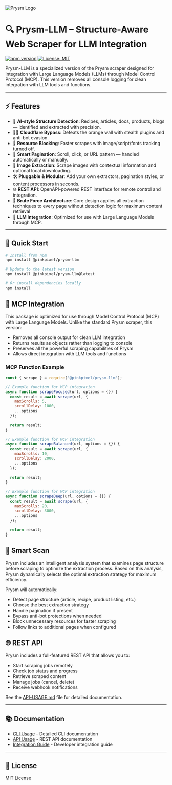 ![Prysm Logo](https://res.cloudinary.com/di7ctlowx/image/upload/v1743577195/logo_iu7ob8.png)

# 🔍 Prysm-LLM – Structure-Aware Web Scraper for LLM Integration

[![npm version](https://img.shields.io/npm/v/@pinkpixel/prysm-llm.svg)](https://www.npmjs.com/package/@pinkpixel/prysm-llm)
[![License: MIT](https://img.shields.io/badge/License-MIT-yellow.svg)](https://opensource.org/licenses/MIT)

Prysm-LLM is a specialized version of the Prysm scraper designed for integration with Large Language Models (LLMs) through Model Control Protocol (MCP). This version removes all console logging for clean integration with LLM tools and functions.

---

## ⚡ Features

- 🧠 **AI-style Structure Detection**: Recipes, articles, docs, products, blogs — identified and extracted with precision.
- 🕵️‍♂️ **Cloudflare Bypass**: Defeats the orange wall with stealth plugins and anti-bot evasion.
- 🚫 **Resource Blocking**: Faster scrapes with image/script/fonts tracking turned off.
- 🔄 **Smart Pagination**: Scroll, click, or URL pattern — handled automatically or manually.
- 📸 **Image Extraction**: Scrape images with contextual information and optional local downloading.
- 🛠 **Pluggable & Modular**: Add your own extractors, pagination styles, or content processors in seconds.
- 🌐 **REST API**: OpenAPI-powered REST interface for remote control and integration.
- 🔨 **Brute Force Architecture**: Core design applies all extraction techniques to every page without detection logic for maximum content retrieval
- 🤖 **LLM Integration**: Optimized for use with Large Language Models through MCP.

---

## 🚀 Quick Start

```bash
# Install from npm
npm install @pinkpixel/prysm-llm

# Update to the latest version
npm install @pinkpixel/prysm-llm@latest

# Or install dependencies locally
npm install
```

## 🧩 MCP Integration

This package is optimized for use through Model Control Protocol (MCP) with Large Language Models. Unlike the standard Prysm scraper, this version:

- Removes all console output for clean LLM integration
- Returns results as objects rather than logging to console
- Preserves all the powerful scraping capabilities of Prysm
- Allows direct integration with LLM tools and functions

### MCP Function Example

```javascript
const { scrape } = require('@pinkpixel/prysm-llm');

// Example function for MCP integration
async function scrapeFocused(url, options = {}) {
  const result = await scrape(url, {
    maxScrolls: 5,
    scrollDelay: 1000,
    ...options
  });
  
  return result;
}

// Example function for MCP integration
async function scrapeBalanced(url, options = {}) {
  const result = await scrape(url, {
    maxScrolls: 10,
    scrollDelay: 2000,
    ...options
  });
  
  return result;
}

// Example function for MCP integration
async function scrapeDeep(url, options = {}) {
  const result = await scrape(url, {
    maxScrolls: 20,
    scrollDelay: 3000,
    ...options
  });
  
  return result;
}
```

## 🧠 Smart Scan

Prysm includes an intelligent analysis system that examines page structure before scraping to optimize the extraction process. Based on this analysis, Prysm dynamically selects the optimal extraction strategy for maximum efficiency.

Prysm will automatically:

- Detect page structure (article, recipe, product listing, etc.)
- Choose the best extraction strategy
- Handle pagination if present
- Bypass anti-bot protections when needed
- Block unnecessary resources for faster scraping
- Follow links to additional pages when configured

## 🌐 REST API

Prysm includes a full-featured REST API that allows you to:

- Start scraping jobs remotely
- Check job status and progress
- Retrieve scraped content
- Manage jobs (cancel, delete)
- Receive webhook notifications

See the [API-USAGE.md](docs/API-USAGE.md) file for detailed documentation.

---

## 📚 Documentation

- [CLI Usage](docs/CLI-USAGE.md) - Detailed CLI documentation
- [API Usage](docs/API-USAGE.md) - REST API documentation
- [Integration Guide](docs/INTEGRATION_GUIDE.md) - Developer integration guide

---

## 📜 License

MIT License